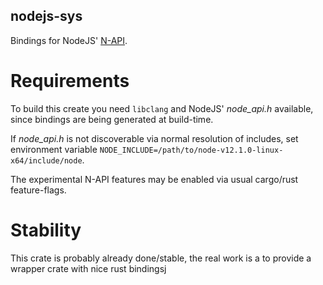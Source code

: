 nodejs-sys
----------

Bindings for NodeJS' [N-API](https://nodejs.org/dist/latest-v12.x/docs/api/n-api.html).

Requirements
============

To build this create you need `libclang` and NodeJS' *node_api.h* available, since bindings are being generated at build-time.

If *node_api.h* is not discoverable via normal resolution of includes, set environment variable
 `NODE_INCLUDE=/path/to/node-v12.1.0-linux-x64/include/node`.
 
The experimental N-API features may be enabled via usual cargo/rust feature-flags.

Stability
=========

This crate is probably already done/stable, the real work is a to provide a wrapper crate with nice rust bindingsj
